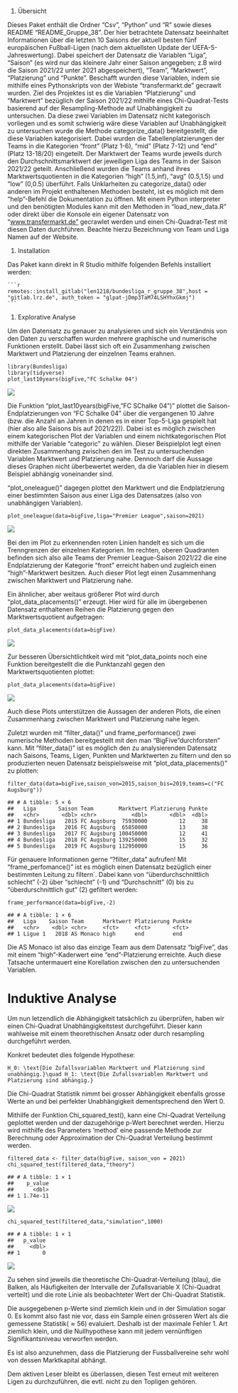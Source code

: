 1.  Übersicht

Dieses Paket enthält die Ordner “Csv”, “Python” und “R” sowie dieses
README “README\_Gruppe\_38”. Der hier betrachtete Datensatz beeinhaltet
Informationen über die letzten 10 Saisons der aktuell besten fünf
europäischen Fußball-Ligen (nach dem aktuellsten Update der
UEFA-5-Jahreswertung). Dabei speichert der Datensatz die Variablen
“Liga”, “Saison” (es wird nur das kleinere Jahr einer Saison angegeben;
z.B wird die Saison 2021/22 unter 2021 abgespeichert), “Team”,
“Marktwert”, “Platzierung” und “Punkte”. Beschafft wurden diese
Variablen, indem sie mithilfe eines Pythonskripts von der Webiste
“transfermarkt.de” gecrawlt wurden. Ziel des Projektes ist es die
Variablen “Platzierung” und “Marktwert” bezüglich der Saison 2021/22
mithilfe eines Chi-Quadrat-Tests basierend auf der Resampling-Methode
auf Unabhängigkeit zu untersuchen. Da diese zwei Variablen im Datensatz
nicht kategorisch vorliegen und es somit schwierig wäre diese Variablen
auf Unabhängigkeit zu untersuchen wurde die Methode categorize\_data()
bereitgestellt, die diese Variablen kategorisiert. Dabei wurden die
Tabellenplatzierungen der Teams in die Kategorien “front” (Platz 1-6),
“mid” (Platz 7-12) und “end” (Platz 13-18/20) eingeteilt. Der Marktwert
der Teams wurde jeweils durch den Durchschnittsmarktwert der jeweiligen
Liga des Teams in der Saison 2021/22 geteilt. Anschließend wurden die
Teams anhand ihres Marktwertsquotienten in die Kategorien “high”
(1.5,inf), “avg” (0.5,1.5) und “low” (0,0.5) überführt. Falls
Unklarheiten zu categorize\_data() oder anderen im Projekt enthaltenen
Methoden besteht, ist es möglich mit dem “help”-Befehl die Dokumentation
zu öffnen. Mit einem Python interpreter und den benötigten Modules kann
mit den Methoden in “load\_new\_data.R” oder direkt über die Konsole ein
eigener Datensatz von “www.transfermarkt.de” gecrawlet werden und einen
Chi-Quadrat-Test mit diesen Daten durchführen. Beachte hierzu
Bezeichnung von Team und Liga Namen auf der Website.

1.  Installation

Das Paket kann direkt in R Studio mithilfe folgenden Befehls installiert
werden:

    ```r
    remotes::install_gitlab("len1218/bundesliga_r_gruppe_38",host = "gitlab.lrz.de", auth_token = "glpat-jDmp3TaM74LSHYhxGkmj")
    ```

1.  Explorative Analyse

Um den Datensatz zu genauer zu analysieren und sich ein Verständnis von
den Daten zu verschaffen wurden mehrere graphische und numerische
Funktionen erstellt. Dabei lässt sich oft ein Zusammenhang zwischen
Marktwert und Platzierung der einzelnen Teams erahnen.

    library(Bundesliga)
    library(tidyverse)
    plot_last10years(bigFive,"FC Schalke 04")

![](README_files/figure-markdown_strict/unnamed-chunk-1-1.png)

Die Funktion “plot\_last10years(bigFive,”FC SChalke 04”)” plottet die
Saison-Endplatzierungen von “FC Schalke 04” über die vergangenen 10
Jahre (bzw. die Anzahl an Jahren in denen es in einer Top-5-Liga
gespielt hat (hier also alle Saisons bis auf 2021/22)). Dabei ist es
möglich zwischen einem kategorischen Plot der Variablen und einem
nichtkategorischen Plot mithilfe der Variable “categoric” zu wählen.
Dieser Beispielplot legt einen direkten Zusammenhang zwischen den im
Test zu untersuchenden Variablen Marktwert und Platzierung nahe. Dennoch
darf die Aussage dieses Graphen nicht überbewertet werden, da die
Variablen hier in diesem Beispiel abhängig voneinander sind.

“plot\_oneleague()” dagegen plottet den Marktwert und die Endplatzierung
einer bestimmten Saison aus einer Liga des Datensatzes (also von
unabhängigen Variablen).

    plot_oneleague(data=bigFive,liga="Premier League",saison=2021)

![](README_files/figure-markdown_strict/unnamed-chunk-2-1.png)

Bei den im Plot zu erkennenden roten Linien handelt es sich um die
Trenngrenzen der einzelnen Kategorien. Im rechten, oberen Quadranten
befinden sich also alle Teams der Premier League-Saison 2021/22 die eine
Endplatzierung der Kategorie “front” erreicht haben und zugleich einen
“high”-Marktwert besitzen. Auch dieser Plot legt einen Zusammenhang
zwischen Marktwert und Platzierung nahe.

Ein ähnlicher, aber weitaus größerer Plot wird durch
“plot\_data\_placements()” erzeugt. Hier wird für alle im übergebenen
Datensatz enthaltenen Reihen die Platzierung gegen den
Marktwertsquotient aufgetragen:

    plot_data_placements(data=bigFive)

![](README_files/figure-markdown_strict/unnamed-chunk-3-1.png)

Zur besseren Übersichtlichtkeit wird mit “plot\_data\_points noch eine
Funktion bereitgestellt die die Punktanzahl gegen den
Marktwertsquotienten plottet:

    plot_data_placements(data=bigFive)

![](README_files/figure-markdown_strict/unnamed-chunk-4-1.png)

Auch diese Plots unterstützen die Aussagen der anderen Plots, die einen
Zusammenhang zwischen Marktwert und Platzierung nahe legen.

Zuletzt wurden mit “filter\_data()” und frame\_performance() zwei
numerische Methoden bereitgestellt mit den man “BigFive”durchforsten”
kann. Mit “filter\_data()” ist es möglich den zu analysierenden
Datensatz nach Saisons, Teams, Ligen, Punkten und Marktwerten zu filtern
und den so produzierten neuen Datensatz beispielsweise mit
“plot\_data\_placements()” zu plotten:

    filter_data(data=bigFive,saison_von=2015,saison_bis=2019,teams=c("FC Augsburg"))

    ## # A tibble: 5 × 6
    ##   Liga       Saison Team        Marktwert Platzierung Punkte
    ##   <chr>       <dbl> <chr>           <dbl>       <dbl>  <dbl>
    ## 1 Bundesliga   2015 FC Augsburg  75930000          12     38
    ## 2 Bundesliga   2016 FC Augsburg  65850000          13     38
    ## 3 Bundesliga   2017 FC Augsburg 100450000          12     41
    ## 4 Bundesliga   2018 FC Augsburg 139250000          15     32
    ## 5 Bundesliga   2019 FC Augsburg 112950000          15     36

Für genauere Informationen gerne “?filter\_data” aufrufen! Mit
“frame\_perfomance()” ist es möglich einen Datensatz bezüglich einer
bestimmten Leitung zu filtern´. Dabei kann von “überdurchschnittlich
schlecht” (-2) über “schlecht” (-1) und “Durchschnitt” (0) bis zu
“überdurschnittlich gut” (2) gefiltert werden:

    frame_performance(data=bigFive,-2)

    ## # A tibble: 1 × 6
    ##   Liga    Saison Team      Marktwert Platzierung Punkte
    ##   <chr>    <dbl> <chr>     <fct>     <fct>       <fct> 
    ## 1 Ligue 1   2018 AS Monaco high      end         end

Die AS Monaco ist also das einzige Team aus dem Datensatz “bigFive”, das
mit einem “high”-Kaderwert eine “end”-Platzierung erreichte. Auch diese
Tatsache untermauert eine Korellation zwischen den zu untersuchenden
Variablen.

# Induktive Analyse

Um nun letzendlich die Abhängigkeit tatsächlich zu überprüfen, haben wir
einen Chi-Quadrat Unabhängigkeitstest durchgeführt. Dieser kann
wahlweise mit einem theorethischen Ansatz oder durch resampling
durchgeführt werden.

Konkret bedeutet dies folgende Hypothese:

    H_0: \text{Die Zufallsvariablen Marktwert und Platzierung sind unabhängig.}\quad H_1: \text{Die Zufallsvariablen Marktwert und Platzierung sind abhängig.}

Die Chi-Quadrat Statistik nimmt bei grosser Abhängigkeit ebenfalls
grosse Werte an und bei perfekter Unabhängigkeit dementsprechend den
Wert 0.

Mithilfe der Funktion Chi\_squared\_test(), kann eine Chi-Quadrat
Verteilung geplottet werden und der dazugehörige p-Wert berechnet
werden. Hierzu wird mithilfe des Parameters ‘method’ eine passende
Methode zur Berechnung oder Approximation der Chi-Quadrat Verteilung
bestimmt werden.

    filtered_data <- filter_data(bigFive, saison_von = 2021)
    chi_squared_test(filtered_data,"theory")

    ## # A tibble: 1 × 1
    ##    p_value
    ##      <dbl>
    ## 1 1.74e-11

![](README_files/figure-markdown_strict/chi_squared_test-1.png)

    chi_squared_test(filtered_data,"simulation",1000)

    ## # A tibble: 1 × 1
    ##   p_value
    ##     <dbl>
    ## 1       0

![](README_files/figure-markdown_strict/chi_squared_test_simulation-1.png)

Zu sehen sind jeweils die theoretische Chi-Quadrat-Verteilung (blau),
die Balken, als Häufigkeiten der Intervalle der Zufallsvariable X
(Chi-Quadrat verteilt) und die rote Linie als beobachteter Wert der
Chi-Quadrat Statistik.

Die ausgegebenen p-Werte sind ziemlich klein und in der Simulation sogar
0. Es kommt also fast nie vor, dass ein Sample einen grösseren Wert als
die gemessene Statistik( ≈ 56) evaluiert. Deshalb ist der maximale
Fehler 1. Art ziemlich klein, und die Nullhypothese kann mit jedem
vernünftigen Signifikantsniveau verworfen werden.

Es ist also anzunehmen, dass die Platzierung der Fussballvereine sehr
wohl von dessen Marktkapital abhängt.

Dem aktiven Leser bleibt es überlassen, diesen Test erneut mit weiteren
Ligen zu durchzuführen, die evtl. nicht zu den Topligen gehören.
